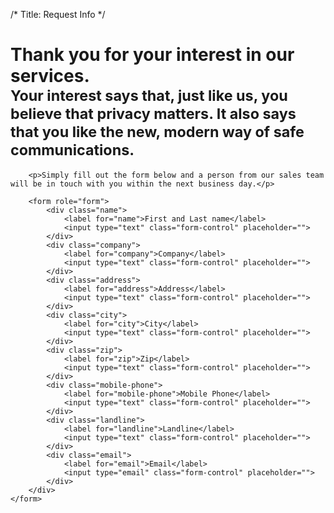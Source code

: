 /*
Title: Request Info
*/

<div class="page-header">
	<div class="container">
		<h1>Thank you for your interest in our services. <br><small>Your interest says that, just like us, you believe that privacy matters. It also says that you like the new, modern way of safe communications.</small></h1>	
	</div>
</div>

<div class="container">
	<div class="col md-6">

		<p>Simply fill out the form below and a person from our sales team will be in touch with you within the next business day.</p>

		<form role="form">
			<div class="name">
				<label for="name">First and Last name</label>
				<input type="text" class="form-control" placeholder="">
			</div>
			<div class="company">
				<label for="company">Company</label>
				<input type="text" class="form-control" placeholder="">
			</div>
			<div class="address">
				<label for="address">Address</label>
				<input type="text" class="form-control" placeholder="">
			</div>
			<div class="city">
				<label for="city">City</label>
				<input type="text" class="form-control" placeholder="">
			</div>
			<div class="zip">
				<label for="zip">Zip</label>
				<input type="text" class="form-control" placeholder="">
			</div>
			<div class="mobile-phone">
				<label for="mobile-phone">Mobile Phone</label>
				<input type="text" class="form-control" placeholder="">
			</div>
			<div class="landline">
				<label for="landline">Landline</label>
				<input type="text" class="form-control" placeholder="">
			</div>
			<div class="email">
				<label for="email">Email</label>
				<input type="email" class="form-control" placeholder="">
			</div>
		</div>
	</form>	
</div>